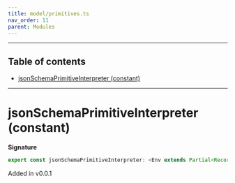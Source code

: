 ```yaml
---
title: model/primitives.ts
nav_order: 11
parent: Modules
---
```


---

<h2 class="text-delta">Table of contents</h2>

- [jsonSchemaPrimitiveInterpreter (constant)](#jsonschemaprimitiveinterpreter-constant)

---

# jsonSchemaPrimitiveInterpreter (constant)

**Signature**

```ts
export const jsonSchemaPrimitiveInterpreter: <Env extends Partial<Record<"JsonSchemaURI", any>>>() => ModelAlgebraPrimitive1<"JsonSchemaURI", Env> = ...
```

Added in v0.0.1
